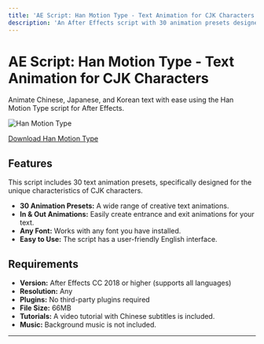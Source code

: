 ```yaml
---
title: 'AE Script: Han Motion Type - Text Animation for CJK Characters'
description: 'An After Effects script with 30 animation presets designed for Chinese, Japanese, and Korean (CJK) text. Easy to use, works with any font, and no plugins required.'
---
```


# AE Script: Han Motion Type - Text Animation for CJK Characters

Animate Chinese, Japanese, and Korean text with ease using the Han Motion Type script for After Effects.

![Han Motion Type](/img/han-motion-type.jpg)

[Download Han Motion Type](https://wa.me/8613237610083)

## Features

This script includes 30 text animation presets, specifically designed for the unique characteristics of CJK characters.

*   **30 Animation Presets:** A wide range of creative text animations.
*   **In & Out Animations:** Easily create entrance and exit animations for your text.
*   **Any Font:** Works with any font you have installed.
*   **Easy to Use:** The script has a user-friendly English interface.

## Requirements

*   **Version:** After Effects CC 2018 or higher (supports all languages)
*   **Resolution:** Any
*   **Plugins:** No third-party plugins required
*   **File Size:** 66MB
*   **Tutorials:** A video tutorial with Chinese subtitles is included.
*   **Music:** Background music is not included.

---